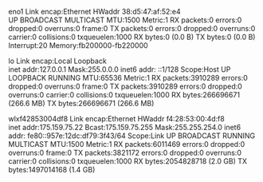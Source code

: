 eno1      Link encap:Ethernet  HWaddr 38:d5:47:af:52:e4  
          UP BROADCAST MULTICAST  MTU:1500  Metric:1
          RX packets:0 errors:0 dropped:0 overruns:0 frame:0
          TX packets:0 errors:0 dropped:0 overruns:0 carrier:0
          collisions:0 txqueuelen:1000 
          RX bytes:0 (0.0 B)  TX bytes:0 (0.0 B)
          Interrupt:20 Memory:fb200000-fb220000 

lo        Link encap:Local Loopback  
          inet addr:127.0.0.1  Mask:255.0.0.0
          inet6 addr: ::1/128 Scope:Host
          UP LOOPBACK RUNNING  MTU:65536  Metric:1
          RX packets:3910289 errors:0 dropped:0 overruns:0 frame:0
          TX packets:3910289 errors:0 dropped:0 overruns:0 carrier:0
          collisions:0 txqueuelen:1000 
          RX bytes:266696671 (266.6 MB)  TX bytes:266696671 (266.6 MB)

wlxf42853004df8 Link encap:Ethernet  HWaddr f4:28:53:00:4d:f8  
          inet addr:175.159.75.22  Bcast:175.159.75.255  Mask:255.255.254.0
          inet6 addr: fe80::957e:12dc:df79:3f43/64 Scope:Link
          UP BROADCAST RUNNING MULTICAST  MTU:1500  Metric:1
          RX packets:6011469 errors:0 dropped:0 overruns:0 frame:0
          TX packets:3821172 errors:0 dropped:0 overruns:0 carrier:0
          collisions:0 txqueuelen:1000 
          RX bytes:2054828718 (2.0 GB)  TX bytes:1497014168 (1.4 GB)

